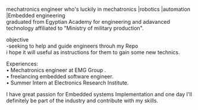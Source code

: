 
<!---
mhmoudramadan/mhmoudramadan is a ✨ special ✨ repository because its `README.md` (this file) appears on your GitHub profile.
You can click the Preview link to take a look at your changes.
--->
mechatronics engineer who's luckily in mechatronics |robotics |automation |Embedded engineering <br/> 
graduated from Egyptian Academy for engineering and adavanced technology affiliated to "Ministry of military production".<br/> 

objective <br/>
 	-seeking to help and guide engineers throuh my Repo <br/>
  i hope it will useful as instructions for them to gain some new technics. <br/>

Experiences:<br/>
  • Mechatronics engineer at EMG Group .<br/>
  • freelancing embedded software engineer.<br/>
  • Summer Intern at Electronics Research Institute.<br/>

I have great passion for Embedded systems Implementation and one day I'll definitely be part of the
industry and contribute with my skills.<br/>
